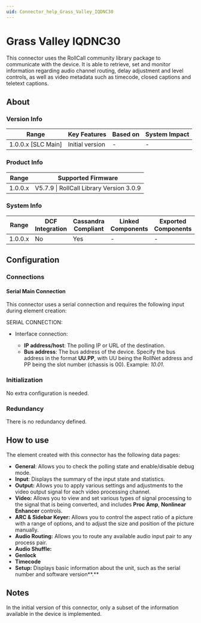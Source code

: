 ```yaml
---
uid: Connector_help_Grass_Valley_IQDNC30
---
```


# Grass Valley IQDNC30

This connector uses the RollCall community library package to communicate with the device. It is able to retrieve, set and monitor information regarding audio channel routing, delay adjustment and level controls, as well as video metadata such as timecode, closed captions and teletext captions.

## About

### Version Info

| **Range**            | **Key Features** | **Based on** | **System Impact** |
|----------------------|------------------|--------------|-------------------|
| 1.0.0.x \[SLC Main\] | Initial version  | \-           | \-                |

### Product Info

| **Range** | **Supported Firmware**                   |
|-----------|------------------------------------------|
| 1.0.0.x   | V5.7.9 \| RollCall Library Version 3.0.9 |

### System Info

| **Range** | **DCF Integration** | **Cassandra Compliant** | **Linked Components** | **Exported Components** |
|-----------|---------------------|-------------------------|-----------------------|-------------------------|
| 1.0.0.x   | No                  | Yes                     | \-                    | \-                      |

## Configuration

### Connections

#### Serial Main Connection

This connector uses a serial connection and requires the following input during element creation:

SERIAL CONNECTION:

- Interface connection:

  - **IP address/host**: The polling IP or URL of the destination.
  - **Bus address**: The bus address of the device. Specify the bus address in the format **UU.PP**, with UU being the RollNet address and PP being the slot number (chassis is 00). Example: *10.01*.

### Initialization

No extra configuration is needed.

### Redundancy

There is no redundancy defined.

## How to use

The element created with this connector has the following data pages:

- **General**: Allows you to check the polling state and enable/disable debug mode.
- **Input**: Displays the summary of the input state and statistics.
- **Output:** Allows you to apply various settings and adjustments to the video output signal for each video processing channel.
- **Video:** Allows you to view and set various types of signal processing to the signal that is being converted, and includes **Proc Amp**, **Nonlinear Enhancer** controls.
- **ARC & Sidebar Keyer:** Allows you to control the aspect ratio of a picture with a range of options, and to adjust the size and position of the picture manually.
- **Audio Routing:** Allows you to route any available audio input pair to any process pair.
- **Audio Shuffle:**
- **Genlock**
- **Timecode**
- **Setup:** Displays basic information about the unit, such as the serial number and software version**.**

## Notes

In the initial version of this connector, only a subset of the information available in the device is implemented.
